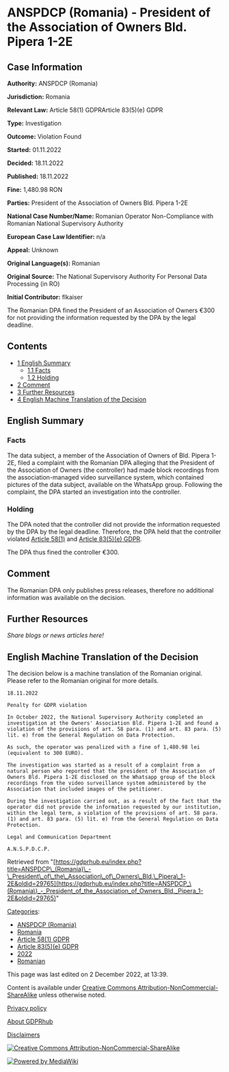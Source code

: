 # ANSPDCP (Romania) - President of the Association of Owners Bld. Pipera 1-2E

## Case Information

**Authority:** ANSPDCP (Romania)

**Jurisdiction:** Romania

**Relevant Law:** Article 58(1) GDPRArticle 83(5)(e) GDPR

**Type:** Investigation

**Outcome:** Violation Found

**Started:** 01.11.2022

**Decided:** 18.11.2022

**Published:** 18.11.2022

**Fine:** 1,480.98 RON

**Parties:** President of the Association of Owners Bld. Pipera 1-2E

**National Case Number/Name:** Romanian Operator Non-Compliance with Romanian National Supervisory Authority

**European Case Law Identifier:** n/a

**Appeal:** Unknown

**Original Language(s):** Romanian

**Original Source:** The National Supervisory Authority For Personal Data Processing (in RO)

**Initial Contributor:** flkaiser

The Romanian DPA fined the President of an Association of Owners €300 for not providing the information requested by the DPA by the legal deadline.

## Contents

*   [1 English Summary](#English_Summary)
    *   [1.1 Facts](#Facts)
    *   [1.2 Holding](#Holding)
*   [2 Comment](#Comment)
*   [3 Further Resources](#Further_Resources)
*   [4 English Machine Translation of the Decision](#English_Machine_Translation_of_the_Decision)

## English Summary

### Facts

The data subject, a member of the Association of Owners of Bld. Pipera 1-2E, filed a complaint with the Romanian DPA alleging that the President of the Association of Owners (the controller) had made block recordings from the association-managed video surveillance system, which contained pictures of the data subject, available on the WhatsApp group. Following the complaint, the DPA started an investigation into the controller.

### Holding

The DPA noted that the controller did not provide the information requested by the DPA by the legal deadline. Therefore, the DPA held that the controller violated [Article 58(1)](/index.php?title=Article_58_GDPR#1 "Article 58 GDPR") and [Article 83(5)(e) GDPR](/index.php?title=Article_83_GDPR#5e "Article 83 GDPR").

The DPA thus fined the controller €300.

## Comment

The Romanian DPA only publishes press releases, therefore no additional information was available on the decision.

## Further Resources

_Share blogs or news articles here!_

## English Machine Translation of the Decision

The decision below is a machine translation of the Romanian original. Please refer to the Romanian original for more details.

```
18.11.2022

Penalty for GDPR violation

In October 2022, the National Supervisory Authority completed an investigation at the Owners' Association Bld. Pipera 1-2E and found a violation of the provisions of art. 58 para. (1) and art. 83 para. (5) lit. e) from the General Regulation on Data Protection.

As such, the operator was penalized with a fine of 1,480.98 lei (equivalent to 300 EURO).

The investigation was started as a result of a complaint from a natural person who reported that the president of the Association of Owners Bld. Pipera 1-2E disclosed on the Whatsapp group of the block recordings from the video surveillance system administered by the Association that included images of the petitioner.

During the investigation carried out, as a result of the fact that the operator did not provide the information requested by our institution, within the legal term, a violation of the provisions of art. 58 para. (1) and art. 83 para. (5) lit. e) from the General Regulation on Data Protection.

Legal and Communication Department

A.N.S.P.D.C.P.

```

Retrieved from "[https://gdprhub.eu/index.php?title=ANSPDCP\_(Romania)\_-\_President\_of\_the\_Association\_of\_Owners\_Bld.\_Pipera\_1-2E&oldid=29765](https://gdprhub.eu/index.php?title=ANSPDCP_\(Romania\)_-_President_of_the_Association_of_Owners_Bld._Pipera_1-2E&oldid=29765)"

[Categories](/index.php?title=Special:Categories "Special:Categories"):

*   [ANSPDCP (Romania)](/index.php?title=Category:ANSPDCP_\(Romania\) "Category:ANSPDCP (Romania)")
*   [Romania](/index.php?title=Category:Romania "Category:Romania")
*   [Article 58(1) GDPR](/index.php?title=Category:Article_58\(1\)_GDPR "Category:Article 58(1) GDPR")
*   [Article 83(5)(e) GDPR](/index.php?title=Category:Article_83\(5\)\(e\)_GDPR "Category:Article 83(5)(e) GDPR")
*   [2022](/index.php?title=Category:2022 "Category:2022")
*   [Romanian](/index.php?title=Category:Romanian "Category:Romanian")

This page was last edited on 2 December 2022, at 13:39.

Content is available under [Creative Commons Attribution-NonCommercial-ShareAlike](https://creativecommons.org/licenses/by-nc-sa/4.0/) unless otherwise noted.

[Privacy policy](/index.php?title=GDPRhub:Privacy_policy)

[About GDPRhub](/index.php?title=GDPRhub:About)

[Disclaimers](/index.php?title=GDPRhub:General_disclaimer)

[![Creative Commons Attribution-NonCommercial-ShareAlike](/resources/assets/licenses/cc-by-nc-sa.png)](https://creativecommons.org/licenses/by-nc-sa/4.0/)

[![Powered by MediaWiki](/resources/assets/poweredby_mediawiki_88x31.png)](https://www.mediawiki.org/)